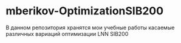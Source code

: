 # mberikov-OptimizationSIB200
В данном репозитория хранятся мои учебные работы касаемые различных вариаций оптимизации LNN SIB200 
